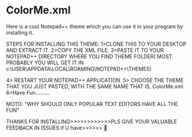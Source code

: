 # ColorMe.xml
Here is a cool Notepad++ theme which you can use it in your program by installing it.


STEPS FOR INSTALLING THIS THEME:
1>CLONE THIS TO YOUR DESKTOP AND EXTRACT IT.
2>COPY THE XML FILE.
3>PASTE IT TO YOUR NOTEPAD++ DIRECTORY WHERE YOU FIND THEME FOLDER( MOST PROBABLY YOU WILL GET IT IN c:\\USER\APPDATA\LOCAL\ROAMING\NOTEPAD++\THEMES)

4> RESTART YOUR NOTEPAD++ APPLICATION.
5> CHOOSE THE THEME THAT YOU JUST PASTED, WITH THE SAME NAME THAT IS, ColorMe.xml 
6>Have Fun..........



MOTO: "WHY SHOULD ONLY POPULAR TEXT EDITORS HAVE ALL THE FUN"
 
THANKS FOR INSTALLING>>>>>>>>>>>>PLS GIVE YOUR VALUABLE FEEDBACK IN ISSUES if U have>>>>>> :smiling_face_with_three_hearts: 

